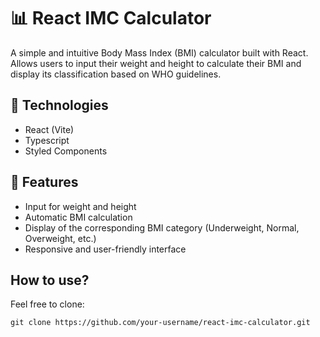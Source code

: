 # 📊 React IMC Calculator
A simple and intuitive Body Mass Index (BMI) calculator built with React. Allows users to input their weight and height to calculate their BMI and display its classification based on WHO guidelines.

## 🚀 Technologies
- React (Vite)
- Typescript
- Styled Components

## 🎯 Features
- Input for weight and height
- Automatic BMI calculation
- Display of the corresponding BMI category (Underweight, Normal, Overweight, etc.)
- Responsive and user-friendly interface

## How to use?
Feel free to clone:
```
git clone https://github.com/your-username/react-imc-calculator.git
```
